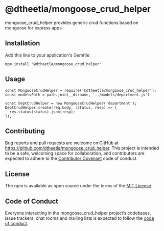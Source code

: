 # @dtheetla/mongoose_crud_helper


mongoose_crud_helper provides generic crud functions based on mongoose for express apps

## Installation

Add this line to your application's Gemfile:

```node
npm install '@dtheetla/mongoose_crud_helper'
```

## Usage
```node
const MongooseCrudHelper = require('@dtheetla/mongoose_crud_helper');
const modelsPath = path.join(__dirname, '../models/department.js')

const DeptCrudHelper = new MongooseCrudHelper('department');
DeptCrudHelper.create(req.body, (status, resp) => {
  res.status(status).json(resp);
});

```


## Contributing

Bug reports and pull requests are welcome on GitHub at https://github.com/dtheetla/mongoose_crud_helper. This project is intended to be a safe, welcoming space for collaboration, and contributors are expected to adhere to the [Contributor Covenant](http://contributor-covenant.org) code of conduct.

## License

The npm is available as open source under the terms of the [MIT License](http://opensource.org/licenses/MIT).

## Code of Conduct

Everyone interacting in the mongoose_crud_helper project’s codebases, issue trackers, chat rooms and mailing lists is expected to follow the [code of conduct](https://github.com/[USERNAME]/var_parser/blob/master/CODE_OF_CONDUCT.md).
